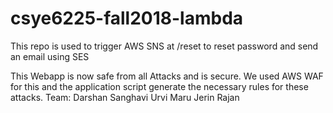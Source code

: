 # csye6225-fall2018-lambda

This repo is used to trigger AWS SNS at /reset to reset password and send an email using SES  

This Webapp is now safe from all Attacks and is secure. We used AWS WAF for this and the application script generate the necessary rules for these attacks. 
Team:
Darshan Sanghavi
Urvi Maru
Jerin Rajan
